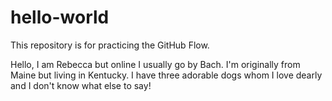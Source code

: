 # hello-world
This repository is for practicing the GitHub Flow.

Hello, I am Rebecca but online I usually go by Bach. I'm originally from Maine but living in Kentucky. I have three adorable dogs whom I love dearly and I don't know what else to say!
